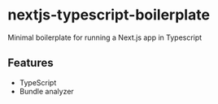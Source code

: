 # nextjs-typescript-boilerplate
Minimal boilerplate for running a Next.js app in Typescript

## Features
 - TypeScript
 - Bundle analyzer